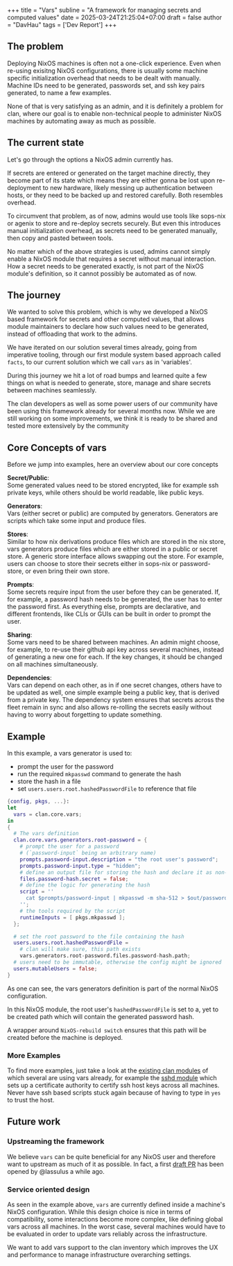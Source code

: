 +++
title = "Vars"
subline = "A framework for managing secrets and computed values"
date = 2025-03-24T21:25:04+07:00
draft = false
author = "DavHau"
tags = ['Dev Report']
+++


## The problem
Deploying NixOS machines is often not a one-click experience. Even when re-using exisitng NixOS configurations, there is usually some machine specific initialization overhead that needs to be dealt with manually. Machine IDs need to be generated, passwords set, and ssh key pairs generated, to name a few examples.  

None of that is very satisfying as an admin, and it is definitely a problem for clan, where our goal is to enable non-technical people to administer NixOS machines by automating away as much as possible.  

## The current state 

Let's go through the options a NixOS admin currently has.

If secrets are entered or generated on the target machine directly, they become part of its state which means they are either gonna be lost upon re-deployment to new hardware, likely messing up authentication between hosts, or they need to be backed up and restored carefully. Both resembles overhead.  

To circumvent that problem, as of now, admins would use tools like sops-nix or agenix to store  and re-deploy secrets securely. But even this introduces manual initialization overhead, as secrets need to be generated manually, then copy and pasted between tools.

No matter which of the above strategies is used, admins cannot simply enable a NixOS module that requires a secret without manual interaction. How a secret needs to be generated exactly, is not part of the NixOS module's definition, so it cannot possibly be automated as of now.

## The journey 

We wanted to solve this problem, which is why we developed a NixOS based framework for secrets and other computed values, that allows module maintainers to declare how such values need to be generated, instead of offloading that work to the admins.

We have iterated on our solution several times already, going from imperative tooling, through our first module system based approach called `facts`, to our current solution which we call `vars` as in 'variables'.

During this journey we hit a lot of road bumps and learned quite a few things on what is needed to generate, store, manage and share secrets between machines seamlessly.

The clan developers as well as some power users of our community have been using this framework already for several months now. While we are still working on some improvements, we think it is ready to be shared and tested more extensively by the community

## Core Concepts of vars

Before we jump into examples, here an overview about our core concepts

**Secret/Public**:  
Some generated values need to be stored encrypted, like for example ssh private keys, while others should be world readable, like public keys.

**Generators**:  
Vars (either secret or public) are computed by generators. Generators are scripts which take some input and produce files.

**Stores**:  
Similar to how nix derivations produce files which are stored in the nix store, vars generators produce files which are either stored in a public or secret store. A generic store interface allows swapping out the store. For example, users can choose to store their secrets either in sops-nix or password-store, or even bring their own store.

**Prompts**:  
Some secrets require input from the user before they can be generated. If, for example, a password hash needs to be generated, the user has to enter the password first. As everything else, prompts are declarative, and different frontends, like CLIs or GUIs can be built in order to prompt the user.

**Sharing**:  
Some vars need to be shared between machines. An admin might choose, for example, to re-use their github api key across several machines, instead of generating a new one for each. If the key changes, it should be changed on all machines simultaneously.

**Dependencies**:  
Vars can depend on each other, as in if one secret changes, others have to be updated as well, one simple example being a public key, that is derived from a private key. The dependency system ensures that secrets across the fleet remain in sync and also allows re-rolling the secrets easily without having to worry about forgetting to update something.

## Example

In this example, a vars generator is used to:

- prompt the user for the password
- run the required `mkpasswd` command to generate the hash
- store the hash in a file
- set `users.users.root.hashedPasswordFile` to reference that file


```nix
{config, pkgs, ...}:
let
  vars = clan.core.vars;
in
{
  # The vars definition
  clan.core.vars.generators.root-password = {
    # prompt the user for a password
    # (`password-input` being an arbitrary name)
    prompts.password-input.description = "the root user's password";
    prompts.password-input.type = "hidden";
    # define an output file for storing the hash and declare it as non-secret
    files.password-hash.secret = false;
    # define the logic for generating the hash
    script = ''
      cat $prompts/password-input | mkpasswd -m sha-512 > $out/password-hash
    '';
    # the tools required by the script
    runtimeInputs = [ pkgs.mkpasswd ];
  };

  # set the root password to the file containing the hash
  users.users.root.hashedPasswordFile =
    # clan will make sure, this path exists
    vars.generators.root-password.files.password-hash.path;
  # users need to be immutable, otherwise the config might be ignored
  users.mutableUsers = false;
}
```

As one can see, the vars generators definition is part of the normal NixOS configuration.

In this NixOS module, the root user's `hashedPasswordFile` is set to a, yet to be created path which will contain the generated password hash.

A wrapper around `NixOS-rebuild switch` ensures that this path will be created before the machine is deployed.

### More Examples

To find more examples, just take a look at the [existing clan modules](https://git.clan.lol/clan/clan-core/src/branch/main/clanModules) of which several are using vars already, for example the [sshd module](https://git.clan.lol/clan/clan-core/src/commit/828eff528a5d3e996bf15a42a91e7712f6202bbe/clanModules/sshd/shared.nix) which sets up a certificate authority to certify ssh host keys across all machines. Never have ssh based scripts stuck again because of having to type in `yes` to trust the host.
## Future work

### Upstreaming the framework

We believe `vars` can be quite beneficial for any NixOS user and therefore want to upstream as much of it as possible. In fact, a first [draft PR](https://github.com/NixOS/nixpkgs/pull/370444) has been opened by @lassulus a while ago. 

### Service oriented design

As seen in the example above, `vars` are currently defined inside a machine's NixOS configuration. While this design choice is nice in terms of compatibility, some interactions become more complex, like defining global vars across all machines. In the worst case, several machines would have to be evaluated in order to update vars reliably across the infrastructure.

We want to add vars support to the clan inventory which improves the UX and performance to manage infrastructure overarching settings.
